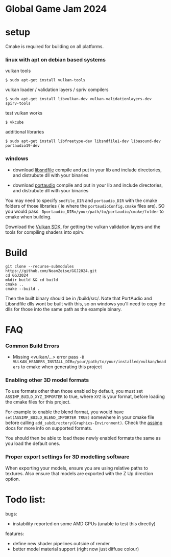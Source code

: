 # Global Game Jam 2024



# setup

Cmake is required for building on all platforms.

### linux with apt on debian based systems
vulkan tools
```
$ sudo apt-get install vulkan-tools
```
vulkan loader / validation layers / spriv compilers
```
$ sudo apt-get install libvulkan-dev vulkan-validationlayers-dev spirv-tools
```
test vulkan works
```
$ vkcube
```
additional libraries
```
$ sudo apt-get install libfreetype-dev libsndfile1-dev libasound-dev portaudio19-dev
```

### windows

* download [libsndfile](http://www.mega-nerd.com/libsndfile/#Download) compile and put in your lib and include directories, and distrubute dll with your binaries

* download [portaudio](http://files.portaudio.com/docs/v19-doxydocs/compile_windows.html) compile and put in your lib and include directories, and distrubute dll with your binaries

You may need to specify `sndfile_DIR` and `portaudio_DIR` with the cmake folders of those libraries ( ie where the `portaudioConfig.cmake` files are). SO you would pass `-Dportaudio_DIR=/your/path/to/portaudio/cmake/folder` to cmake when building.

Download the [Vulkan SDK](https://www.lunarg.com/vulkan-sdk/), for getting the vulkan validation layers and the tools for compiling shaders into spirv.

# Build

```
git clone --recurse-submodules https://github.com/NoamZeise/GGJ2024.git
cd GGJ2024
mkdir build && cd build
cmake ..
cmake --build .
```
Then the built binary should be in /build/src/. Note that PortAudio and Libsndfile dlls wont be built with this, so on windows you'll need to copy the dlls for those into the same path as the example binary.

# FAQ

### Common Build Errors

* Missing <vulkan/...> error
pass `-D VULKAN_HEADERS_INSTALL_DIR=/your/path/to/your/installed/vulkan/headers`
to cmake when generating this project

### Enabling other 3D model formats

To use formats other than those enabled by default, you must set `ASSIMP_BUILD_XYZ_IMPORTER` to true, where `XYZ` is your format, before loading the cmake files for this project.

For example to enable the blend format, you would have `set(ASSIMP_BUILD_BLEND_IMPORTER TRUE)` somewhere in your cmake file before calling `add_subdirectory(Graphics-Environment)`. Check the [assimp](https://assimp.org/) docs for more info on supported formats.

You should then be able to load these newly enabled formats the same as you load the default ones.

### Proper export settings for 3D modelling software

When exporting your models, ensure you are using relative paths to textures.
Also ensure that models are exported with the Z Up direction option.

# Todo list:
bugs:
* instability reported on some AMD GPUs (unable to test this directly)

features:
* define new shader pipelines outside of render
* better model material support (right now just diffuse colour)

